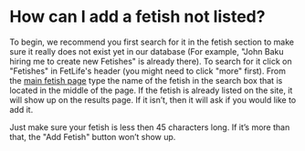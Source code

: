 # How can I add a fetish not listed?

To begin, we recommend you first search for it in the fetish section to make sure it really does not exist yet in our database (For example, "John Baku hiring me to create new Fetishes" is already there). To search for it click on "Fetishes" in FetLife's header (you might need to click "more" first). From the [main fetish page](https://fetlife.com/fetishes "") type the name of the fetish in the search box that is located in the middle of the page. If the fetish is already listed on the site, it will show up on the results page. If it isn&rsquo;t, then it will ask if you would like to add it.

Just make sure your fetish is less then 45 characters long. If it&rsquo;s more than that, the "Add Fetish" button won&rsquo;t show up.
